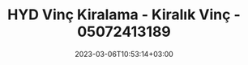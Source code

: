 ---
title: "HYD Vinç Kiralama - Kiralık Vinç - 05072413189"
layout: vinc
date: 2023-03-06T10:53:14+03:00
draft: false
---